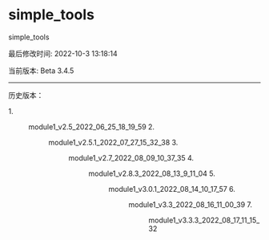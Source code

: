 # simple_tools

simple_tools

最后修改时间: 2022-10-3 13:18:14

当前版本: Beta 3.4.5

-----------

历史版本：

1.<dir> module1_v2.5_2022_06_25_18_19_59
2.<dir> module1_v2.5.1_2022_07_27_15_32_38
3.<dir> module1_v2.7_2022_08_09_10_37_35
4.<dir> module1_v2.8.3_2022_08_13_9_11_04
5.<dir> module1_v3.0.1_2022_08_14_10_17_57
6.<dir> module1_v3.3_2022_08_16_11_00_39
7.<dir> module1_v3.3.3_2022_08_17_11_15_32




